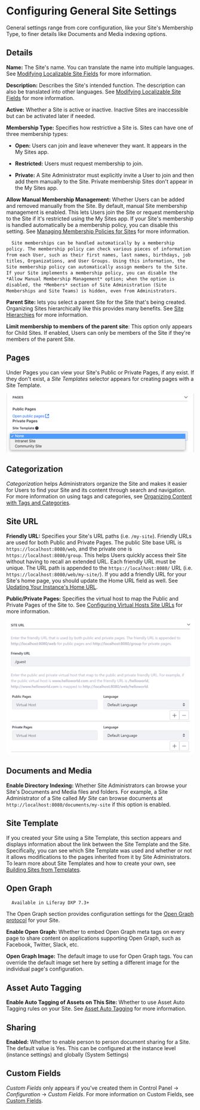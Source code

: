 # Configuring General Site Settings

General settings range from core configuration, like your Site's Membership Type, to finer details like Documents and Media indexing options. 

## Details

**Name:** The Site's name. You can translate the name into multiple languages. See [Modifying Localizable Site Fields](./modifying-localizable-site-fields.md) for more information.

**Description:** Describes the Site's intended function. The description can also be translated into other languages. See [Modifying Localizable Site Fields](./modifying-localizable-site-fields.md) for more information.

**Active:** Whether a Site is active or inactive. Inactive Sites are inaccessible but can be activated later if needed.

**Membership Type:** Specifies how restrictive a Site is. Sites can have one of three membership types:

  * **Open:** Users can join and leave whenever they want. It appears in the My Sites app.

  * **Restricted:** Users must request membership to join.

  * **Private:** A Site Administrator must explicitly invite a User to join and then add them manually to the Site. Private membership Sites don't appear in the My Sites app.

**Allow Manual Membership Management:** Whether Users can be added and removed manually from the Site. By default, manual Site membership management is enabled. This lets Users join the Site or request membership to the Site if it's restricted using the My Sites app. If your Site's membership is handled automatically be a membership policy, you can disable this setting. See [Managing Membership Policies for Sites](TODO) for more information.

```note::
  Site memberships can be handled automatically by a membership policy. The membership policy can check various pieces of information from each User, such as their first names, last names, birthdays, job titles, Organizations, and User Groups. Using this information, the Site membership policy can automatically assign members to the Site. If your Site implements a membership policy, you can disable the *Allow Manual Membership Management* option; when the option is disabled, the *Members* section of Site Administration (Site Memberships and Site Teams) is hidden, even from Administrators.
```

**Parent Site:** lets you select a parent Site for the Site that's being created. Organizing Sites hierarchically like this provides many benefits. See [Site Hierarchies](../../01-building-sites/site-hierarchies.md) for more information.

**Limit membership to members of the parent site**: This option only appears for Child Sites. If enabled, Users can only be members of the Site if they're members of the parent Site.

## Pages

Under Pages you can view your Site's Public or Private Pages, if any exist. If they don't exist, a *Site Templates* selector appears for creating pages with a Site Template.

![You can select a Site Template for your Public and Private Pages if they're not already configured.](./configuring-site-settings/images/01.png)

## Categorization

*Categorization* helps Administrators organize the Site and makes it easier for Users to find your Site and its content through search and navigation. For more information on using tags and categories, see [Organizing Content with Tags and Categories](TODO).

## Site URL

**Friendly URL:** Specifies your Site's URL paths (i.e. `/my-site`). Friendly URLs are used for both Public and Private Pages. The public Site base URL is `https://localhost:8080/web`, and the private one is `https://localhost:8080/group`. This helps Users quickly access their Site without having to recall an extended URL. Each friendly URL must be unique. The URL path is appended to the `https://localhost:8080/` URL (i.e. `https://localhost:8080/web/my-site/`). If you add a friendly URL for your Site's home page, you should update the Home URL field as well. See [Updating Your Instance's Home URL](./updating-your-instances-home-url.md).

**Public/Private Pages:** Specifies the virtual host to map the Public and Private Pages of the Site to. See [Configuring Virtual Hosts Site URLs](./configuring-virtual-hosts-site-urls.md) for more information.

![You can configure virtual hosts for your Sites.](./configuring-site-settings/images/02.png)

## Documents and Media

**Enable Directory Indexing:** Whether Site Administrators can browse your Site's Documents and Media files and folders. For example, a Site Administrator of a Site called *My Site* can browse documents at `http://localhost:8080/documents/my-site` if this option is enabled.

## Site Template

If you created your Site using a Site Template, this section appears and displays information about the link between the Site Template and the Site. Specifically, you can see which Site Template was used and whether or not it allows modifications to the pages inherited from it by Site Administrators. To learn more about Site Templates and how to create your own, see [Building Sites from Templates](../../building-sites/building-sites-with-site-templates.md).

## Open Graph

```note::
  Available in Liferay DXP 7.3+
```

The Open Graph section provides configuration settings for the [Open Graph protocol](https://ogp.me/) for your Site.

**Enable Open Graph:** Whether to embed Open Graph meta tags on every page to share content on applications supporting Open Graph, such as Facebook, Twitter, Slack, etc.

**Open Graph Image:** The default image to use for Open Graph tags. You can override the default image set here by setting a different image for the individual page's configuration.

## Asset Auto Tagging

**Enable Auto Tagging of Assets on This Site:** Whether to use Asset Auto Tagging rules on your Site. See [Asset Auto Tagging](TODO) for more information.

## Sharing

**Enabled:** Whether to enable person to person document sharing for a Site. The default value is Yes. This can be configured at the instance level (instance settings) and globally (System Settings)

## Custom Fields

*Custom Fields* only appears if you've created them in Control Panel &rarr; *Configuration* &rarr; *Custom Fields*. For more information on Custom Fields, see [Custom Fields](TODO).